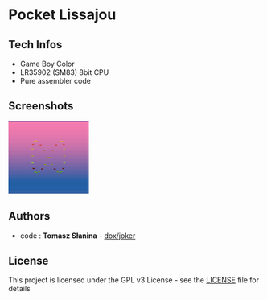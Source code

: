 # Pocket Lissajou

## Tech Infos
* Game Boy Color
* LR35902 (SM83) 8bit CPU 
* Pure assembler code
## Screenshots
![Screenshot](pl.png)
## Authors
* code : **Tomasz Słanina** - [dox/joker](https://github.com/tslanina)

## License
This project is licensed under the GPL v3 License - see the [LICENSE](LICENSE) file for details
